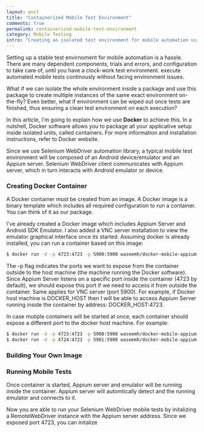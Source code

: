 ```yaml
---
layout: post
title: "Containerized Mobile Test Environment"
comments: true
permalink: containerized-mobile-test-environment
category: Mobile Testing
intro: "Creating an isolated test environment for mobile automation using Docker"
---
```


Setting up a stable test envirnoment for mobile automation is a hassle. There are many dependent components, trials and errors, and configuration to take care of, until you have a clock-work test environment. execute automated mobile tests continously without facing environment issues.

What if we can isolate the whole environment inside a package and use this package to create multiple instances of the same exact environment on-the-fly? Even better, what if environment can be wiped out once tests are finished, thus ensuring a clean test environment on each execution?


In this article, I'm going to explain how we use **Docker** to achieve this. In a nutshell, Docker software allows you to package all your applicative setup inside isolated units, called containers. For more information and installation instructions, refer to Docker website.

Since we use Selenium WebDriver automation library, a typical mobile test environment will be composed of an Android device/emulator and an Appium server. Selenium WebDriver client communicates with Appium server, which in turn interacts with Android emulator or device. 
    
### Creating Docker Container
A Docker container must be created from an image. A Docker image is a binary template which includes all required configuration to run a container. You can think of it as our package.

I've already created a Docker image which includes Appium Server and Android SDK Emulator. I also added a VNC server installation to view the emulator graphical interface once its started. Assuming docker is already installed, you can run a container based on this image:

```sh
$ docker run -d -p 4723:4723 -p 5900:5900 waseemh/docker-mobile-appium:v0.1
```

The -p flag indicates the ports we want to expose from the container outside to the host machine (the machine running the Docker software). Since Appium Server listens on a specific port inside the container (4723 by default), we should expose this port if we need to access it from outside the container. Same applies for VNC server (port 5900). For example, if Docker host machine is DOCKER_HOST then I will be able to access Appium Server running inside the container by address: DOCKER_HOST:4723. 

In case mutiple containers will be started at once, each container should expose a different port to the docker host machine. For example:

```sh
$ docker run -d -p 4723:4723 -p 5900:5900 waseemh/docker-mobile-appium:v0.1
$ docker run -d -p 4724:4723 -p 5901:5900 waseemh/docker-mobile-appium:v0.1
```

### Building Your Own Image


### Running Mobile Tests

Once container is started, Appium server and emulator will be running inside the container. Appium server will automtically detect and the running emulator and connects to it. 

Now you are able to run your Selenium WebDriver mobile tests by initalizing a RemoteWebDriver instance with the Appium server address. Since we exposed port 4723, you can initalize 
